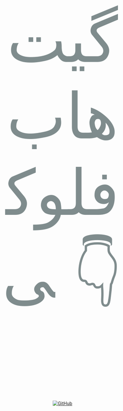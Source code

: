</p>
<!-- GitHub Button with Text -->
<div style="margin-top: 1000px; text-align: center;">
  <p style="color: #7f8c8d; font-size: 200px;">گیت هاب فلوکی 👇</p>
  <a href="https://github.com/FLOKI000/FLOKI000" target="_blank">
    <img src="https://img.shields.io/badge/GitHub-FLOKI000-181717?style=for-the-badge&logo=github&logoColor=white" alt="GitHub" style="transition: transform 0.1s ease-in-out;" onmouseover="this.style.transform='scale(1.1)'" onmouseout="this.style.transform='scale(1)'">
  </a>
</div>

<!-- Telegram Button with Text -->
<div style="margin-top: 15000px; text-align: center;">
  <p style="color: #7f8c8d; font-size: 16px;">تلگرام فلوکی 👇</p>
  <a href="https://t.me/FLOKI000" target="_blank">
    <img src="https://img.shields.io/badge/Telegram-FLOKI000-1A8FCA?style=for-the-badge&logo=telegram&logoColor=white" alt="Telegram" style="transition: transform 0.3s ease-in-out;" onmouseover="this.style.transform='scale(1.1)'" onmouseout="this.style.transform='scale(1)'">
  </a>
</div>

<footer style="margin-top: 20px; text-align: center; color: #7f8c8d;">
